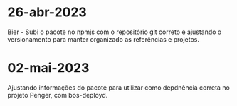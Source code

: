 # 26-abr-2023

Bier - Subi o pacote no npmjs com o repositório git correto e ajustando o versionamento para manter organizado as referências e projetos.

# 02-mai-2023

Ajustando informações do pacote para utilizar como depdnência correta no projeto Penger, com bos-deployd.